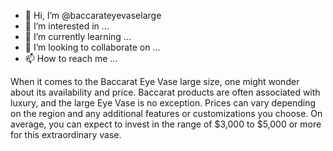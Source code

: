 - 👋 Hi, I’m @baccarateyevaselarge
- 👀 I’m interested in ...
- 🌱 I’m currently learning ...
- 💞️ I’m looking to collaborate on ...
- 📫 How to reach me ...

<!---
baccarateyevaselarge/baccarateyevaselarge is a ✨ special ✨ repository because its `README.md` (this file) appears on your GitHub profile.
You can click the Preview link to take a look at your changes.
--->When it comes to the Baccarat Eye Vase large size, one might wonder about its availability and price. Baccarat products are often associated with luxury, and the large Eye Vase is no exception. Prices can vary depending on the region and any additional features or customizations you choose. On average, you can expect to invest in the range of $3,000 to $5,000 or more for this extraordinary vase.

